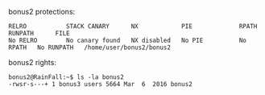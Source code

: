 bonus2 protections:
```Shell
RELRO           STACK CANARY      NX            PIE             RPATH      RUNPATH      FILE
No RELRO        No canary found   NX disabled   No PIE          No RPATH   No RUNPATH   /home/user/bonus2/bonus2
```

bonus2 rights:
```Shell
bonus2@RainFall:~$ ls -la bonus2
-rwsr-s---+ 1 bonus3 users 5664 Mar  6  2016 bonus2
```